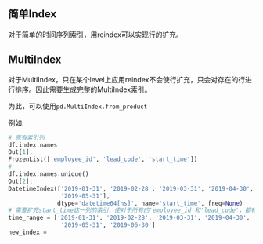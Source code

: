 ## 简单Index

对于简单的时间序列索引，用reindex可以实现行的扩充。

## MultiIndex

对于MultiIndex，只在某个level上应用reindex不会使行扩充，只会对存在的行进行排序。因此需要生成完整的MultiIndex索引。

为此，可以使用`pd.MultiIndex.from_product`

例如:

```python
# 原有索引列
df.index.names
Out[1]:
FrozenList(['employee_id', 'lead_code', 'start_time'])
# 
df.index.names.unique()
Out[2]: 
DatetimeIndex(['2019-01-31', '2019-02-28', '2019-03-31', '2019-04-30',
               '2019-05-31'],
              dtype='datetime64[ns]', name='start_time', freq=None)
# 需要扩充start_time这一列的索引，使对于所有的'employee_id'和'lead_code'，都有如下时间的行，
time_range = ['2019-01-31', '2019-02-28', '2019-03-31', '2019-04-30',
               '2019-05-31', '2019-06-30']
new_index = 

```



